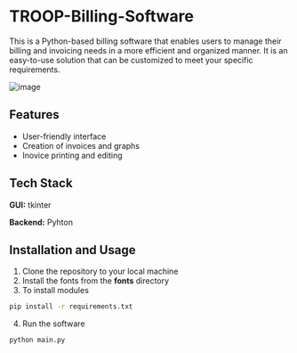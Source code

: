 # TROOP-Billing-Software
This is a Python-based billing software that enables users to manage their billing and invoicing needs in a more efficient and organized manner. It is an easy-to-use solution that can be customized to meet your specific requirements.


![image](https://github.com/Bhagat-Singh-Kankarwal/TROOP-Billing-Software/assets/131672704/bc899ca5-4223-4ffc-b5a6-453d31f50931)

## Features

- User-friendly interface
- Creation of invoices and graphs
- Inovice printing and editing

## Tech Stack

**GUI:** tkinter

**Backend:** Pyhton


## Installation and Usage

1. Clone the repository to your local machine
2. Install the fonts from the **fonts** directory
3. To install modules
```bash
pip install -r requirements.txt
```
4. Run the software
```bash
python main.py
```
